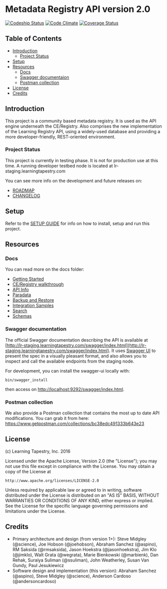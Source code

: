 # Metadata Registry API version 2.0

[![Codeship Status][codeship-badge]][codeship]
[![Code Climate][codeclimate-badge]][codeclimate]
[![Coverage Status][coveralls-badge]][coveralls]

[codeship]: https://codeship.com/projects/136545
[codeship-badge]: https://codeship.com/projects/5699f830-bd58-0133-376a-36d4fdcdb43c/status?branch=master
[codeclimate]: https://codeclimate.com/github/learningtapestry/learningregistry
[codeclimate-badge]: https://codeclimate.com/github/learningtapestry/learningregistry/badges/gpa.svg
[coveralls]: https://coveralls.io/github/learningtapestry/learningregistry?branch=master
[coveralls-badge]: https://coveralls.io/repos/github/learningtapestry/learningregistry/badge.svg?branch=master

## Table of Contents
- [Introduction](#introduction)
    - [Project Status](#project-status)
- [Setup](#setup)
- [Resources](#resources)
    - [Docs](#docs)
    - [Swagger documentaion](#swagger-documentation)
    - [Postman collection](#postman-collection)
- [License](#license)
- [Credits](#credits)

## Introduction
This project is a community based metadata registry. It is used as the API engine underneath the CE/Registry. Also comprises the new implementation of the Learning Registry API, using a widely-used database and providing a more developer-friendly, REST-oriented environment.

### Project Status
This project is currently in testing phase. It is not for production use at this time. A running developer testbed node is located at lr-staging.learningtapestry.com

You can see more info on the development and future releases on:
  - [ROADMAP](https://github.com/learningtapestry/metadataregistry/blob/master/ROADMAP.md)
  - [CHANGELOG](https://github.com/learningtapestry/metadataregistry/blob/master/CHANGELOG.md)


## Setup

Refer to the [SETUP GUIDE](https://github.com/learningtapestry/metadataregistry/blob/master/docs/00_setup_guide.md) for info on how to install, setup and run this project.

## Resources

### Docs

You can read more on the docs folder:

- [Getting Started](https://github.com/learningtapestry/metadataregistry/blob/master/docs/01_getting_started.md)
- [CE/Registry walkthrough](https://github.com/learningtapestry/metadataregistry/blob/master/docs/02_ce-registry_walkthrough.md)
- [API Info](https://github.com/learningtapestry/metadataregistry/blob/master/docs/03_api_info.md)
- [Paradata](https://github.com/learningtapestry/metadataregistry/blob/master/docs/04_paradata.md)
- [Backup and Restore](https://github.com/learningtapestry/metadataregistry/blob/master/docs/05_backup_and_restore.md)
- [Integration Samples](https://github.com/learningtapestry/metadataregistry/blob/master/docs/06_integration_samples.md)
- [Search](https://github.com/learningtapestry/metadataregistry/blob/master/docs/07_search.md)
- [Schemas](https://github.com/learningtapestry/metadataregistry/blob/master/docs/08_schemas.md)


### Swagger documentation
The official Swagger documentation describing the API is available at
[http://lr-staging.learningtapestry.com/swagger/index.html](http://lr-staging.learningtapestry.com/swagger/index.html).
It uses [Swagger UI](https://github.com/swagger-api/swagger-ui) to present the
spec in a visually pleasant format, and also allows you to inspect and call the
available endpoints from the staging node.

For development, you can install the swagger-ui locally with:
```
bin/swagger_install
```
then access on [http://localhost:9292/swagger/index.html](http://localhost:9292/swagger/index.html).

### Postman collection
We also provide a Postman collection that contains the most up to date API
modifications. You can grab it from here:
https://www.getpostman.com/collections/bc38edc491333b643e23


## License
(c) Learning Tapestry, Inc. 2016

Licensed under the Apache License, Version 2.0 (the "License");
you may not use this file except in compliance with the License.
You may obtain a copy of the License at

    http://www.apache.org/licenses/LICENSE-2.0

Unless required by applicable law or agreed to in writing, software
distributed under the License is distributed on an "AS IS" BASIS,
WITHOUT WARRANTIES OR CONDITIONS OF ANY KIND, either express or implied.
See the License for the specific language governing permissions and
limitations under the License.

## Credits
* Primary architecture and design (from version 1+): Steve Midgley (@science), Joe Hobson (@joehobson), Abraham Sanchez (@aspino), RM Saksida (@rmsaksida), Jason Hoekstra (@jasonhoekstra), Jim Klo (@jimklo), Walt Grata (@wegrata), Marie Bienkowski (@marbienk), Dan Rehak, Suraiya Suliman (@ssuliman), John Weatherley, Susan Van Gundy, Paul Jesukiewicz
* Software design and implementation (this version): Abraham Sanchez (@aspino), Steve Midgley (@science), Anderson Cardoso (@andersoncardoso)
